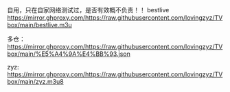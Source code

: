 自用，只在自家网络测试过，是否有效概不负责！！
bestlive
https://mirror.ghproxy.com/https://raw.githubusercontent.com/lovingzyz/TVbox/main/bestlive.m3u

多仓：
https://mirror.ghproxy.com/https://raw.githubusercontent.com/lovingzyz/TVbox/main/%E5%A4%9A%E4%BB%93.json

zyz:
https://mirror.ghproxy.com/https://raw.githubusercontent.com/lovingzyz/TVbox/main/zyz.m3u8

